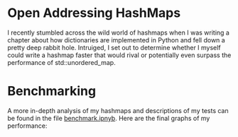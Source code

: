 # Open Addressing HashMaps

I recently stumbled across the wild world of hashmaps when I was writing a chapter about how dictionaries are implemented in Python and fell down a pretty deep rabbit hole. Intruiged, I set out to determine whether I myself could write a hashmap faster that would rival or potentially even surpass the performance of std::unordered_map.

# Benchmarking

A more in-depth analysis of my hashmaps and descriptions of my tests can be found in the file [benchmark.ipnyb](https://github.com/andrewqho/HashMap/blob/main/bin/benchmarks.ipynb). Here are the final graphs of my performance:

